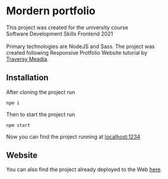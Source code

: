 # Mordern portfolio

This project was created for the university course\
Software Development Skills Frontend 2021\
\
Primary technologies are NodeJS and Sass. The project was\
created following Responsive Protfolio Website tutorial by\
[Traversy Meadia](https://www.youtube.com/channel/UC29ju8bIPH5as8OGnQzwJyA).

## Installation

After cloning the project run

```bash
npm i
```

Then to start the project run

```bash
npm start
```

Now you can find the project running at [localhost:1234](http://localhost:1234)

## Website

You can also find the project already deployed to the Web [here](https://susannajarventausta.github.io/dist/index.html).
